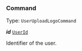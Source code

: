 

### Command

Type: `UserUploadLogoCommand`



  
<article>

***id*** [`UserId`](#userid) 

Identifier of the user.

</article>


